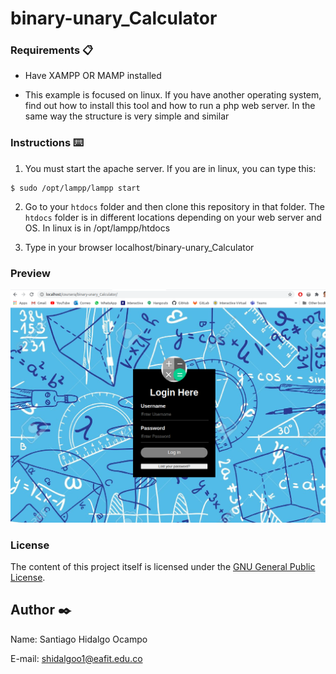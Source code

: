 # binary-unary_Calculator


### Requirements 📋

- Have XAMPP OR MAMP installed

- This example is focused on linux. If you have another operating system, find out how to
    install this tool and how to run a php web server. In the same way the structure is very simple and similar

### Instructions ⌨️



1. You must start the apache server. If you are in linux, you can type this:

```
$ sudo /opt/lampp/lampp start
```

2. Go to your `htdocs` folder and then clone this repository  in that folder. The `htdocs` folder is in different locations depending on your web server and OS. In linux is in /opt/lampp/htdocs

3. Type in your browser localhost/binary-unary_Calculator


### Preview ###

![Login](./img/login.png "Title")

### License ###

The content of this project itself is licensed under the [GNU General Public License](https://www.gnu.org/licenses/gpl-3.0.html).


## Author ✒️

Name: Santiago Hidalgo Ocampo

E-mail: shidalgoo1@eafit.edu.co